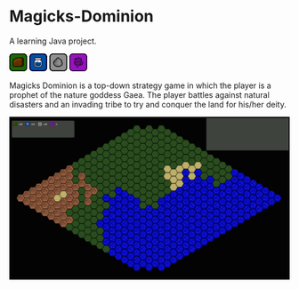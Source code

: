 # Magicks-Dominion
A learning Java project.

![Earth Resource](/Images/earth_resource.png "Earth Resource") ![Water Resource](/Images/water_resource.png "Water Resource") ![Rock Resource](/Images/rock_resource.png "Rock Resource") ![Ephesos Resource](/Images/ephesos_resource.png "Ephesos Resource")

Magicks Dominion is a top-down strategy game in which the player is a prophet of the nature goddess Gaea.
The player battles against natural disasters and an invading tribe to try and conquer the land for his/her deity.



![Example screen](/Images/example.png "Example Screen")
